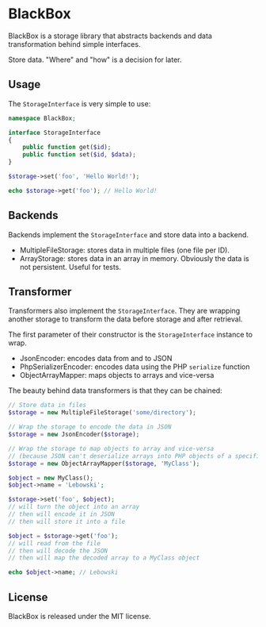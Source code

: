 # BlackBox

BlackBox is a storage library that abstracts backends and data transformation behind simple interfaces.

Store data. "Where" and "how" is a decision for later.

## Usage

The `StorageInterface` is very simple to use:

```php
namespace BlackBox;

interface StorageInterface
{
    public function get($id);
    public function set($id, $data);
}

$storage->set('foo', 'Hello World!');

echo $storage->get('foo'); // Hello World!
```

## Backends

Backends implement the `StorageInterface` and store data into a backend.

- MultipleFileStorage: stores data in multiple files (one file per ID).
- ArrayStorage: stores data in an array in memory. Obviously the data is not persistent. Useful for tests.

## Transformer

Transformers also implement the `StorageInterface`. They are wrapping another storage
to transform the data before storage and after retrieval.

The first parameter of their constructor is the `StorageInterface` instance to wrap.

- JsonEncoder: encodes data from and to JSON
- PhpSerializerEncoder: encodes data using the PHP `serialize` function
- ObjectArrayMapper: maps objects to arrays and vice-versa

The beauty behind data transformers is that they can be chained:

```php
// Store data in files
$storage = new MultipleFileStorage('some/directory');

// Wrap the storage to encode the data in JSON
$storage = new JsonEncoder($storage);

// Wrap the storage to map objects to array and vice-versa
// (because JSON can't deserialize arrays into PHP objects of a specific class)
$storage = new ObjectArrayMapper($storage, 'MyClass');

$object = new MyClass();
$object->name = 'Lebowski';

$storage->set('foo', $object);
// will turn the object into an array
// then will encode it in JSON
// then will store it into a file

$object = $storage->get('foo');
// will read from the file
// then will decode the JSON
// then will map the decoded array to a MyClass object

echo $object->name; // Lebowski
```

## License

BlackBox is released under the MIT license.
